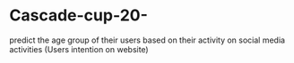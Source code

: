 # Cascade-cup-20-
predict the age group of their users based on their activity on social media activities (Users intention on website)
